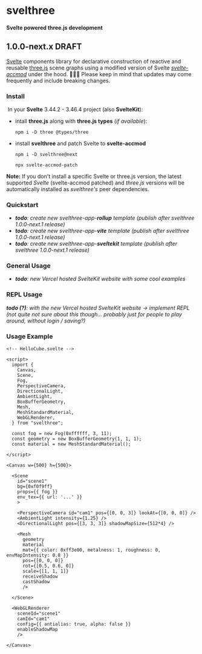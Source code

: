 

# svelthree

#### Svelte powered three.js development

## 1.0.0-next.x DRAFT

[Svelte](https://svelte.dev/) components library for declarative construction of reactive and reusable [three.js](https://threejs.org/) scene graphs using a modified version of Svelte *[svelte-accmod](https://github.com/vatro/svelte-accmod)* under the hood. 👨🏻‍💻 Please keep in mind that updates may come frequently and include breaking changes.



### Install

​	In your **Svelte** 3.44.2 - 3.46.4 project (also **SvelteKit**):

- intall **three.js** along with **three.js types** (*if available*):

  ```
  npm i -D three @types/three
  ```

- install **svelthree** and patch Svelte to **svelte-accmod**

  ```
  npm i -D svelthree@next
  ```

  ```
  npx svelte-accmod-patch
  ```

**Note:** If you don't install a specific Svelte or three.js version, the latest supported *Svelte* (svelte-accmod patched) and *three.js* versions will be automatically installed as *svelthree's* peer dependencies.




### Quickstart
- ***todo**: create new svelthree-app-**rollup** template (publish after svelthree 1.0.0-next.1 release)*
- ***todo**: create new svelthree-app-**vite** template (publish after svelthree 1.0.0-next.1 release)*
- ***todo**: create new svelthree-app-**sveltekit** template (publish after svelthree 1.0.0-next.1 release)*



### General Usage

- ***todo**: new Vercel hosted SvelteKit website with some cool examples*



### REPL Usage

***todo (?)**: with the new Vercel hosted SvelteKit website ->  implement REPL (not quite not sure about this though... probably just for people to play around, without login / saving?)*



### Usage Example

```svelte
<!-- HelloCube.svelte -->

<script>
  import {
    Canvas,
    Scene,
    Fog,
    PerspectiveCamera,
    DirectionalLight,
    AmbientLight,
    BoxBufferGeometry,
    Mesh,
    MeshStandardMaterial,
    WebGLRenderer,
  } from "svelthree";

  const fog = new Fog(0xffffff, 3, 11);
  const geometry = new BoxBufferGeometry(1, 1, 1);
  const material = new MeshStandardMaterial();
 
</script>

<Canvas w={500} h={500}>

  <Scene
    id="scene1"
    bg={0xf0f9ff}
    props={{ fog }}
    env_tex={{ url: '...' }}
    >

    <PerspectiveCamera id="cam1" pos={[0, 0, 3]} lookAt={[0, 0, 0]} />
    <AmbientLight intensity={1.25} />
    <DirectionalLight pos={[3, 3, 3]} shadowMapSize={512*4} />

    <Mesh
      geometry
      material
      mat={{ color: 0xff3e00, metalness: 1, roughness: 0, envMapIntensity: 0.8 }}
      pos={[0, 0, 0]}
      rot={[0.5, 0.6, 0]}
      scale={[1, 1, 1]}
      receiveShadow
      castShadow
      />

  </Scene>

  <WebGLRenderer
    sceneId="scene1"
    camId="cam1"
    config={{ antialias: true, alpha: false }}
    enableShadowMap
    />

</Canvas>
```

